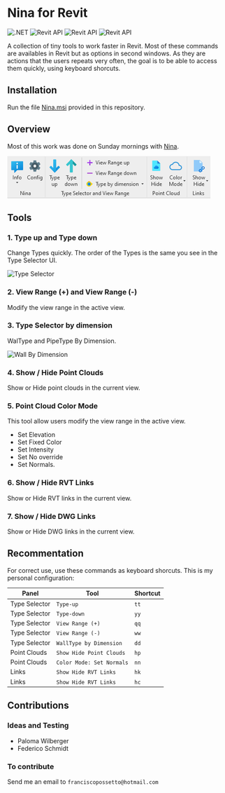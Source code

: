 # Nina for Revit
![.NET](https://img.shields.io/badge/.NET-4.7-green.svg)
![Revit API](https://img.shields.io/badge/RevitAPI-2018-blue.svg)
![Revit API](https://img.shields.io/badge/RevitAPI-2019-blue.svg)
![Revit API](https://img.shields.io/badge/RevitAPI-2020-blue.svg)

A collection of tiny tools to work faster in Revit.
Most of these commands are availables in Revit but as options in second windows. As they are actions that the users repeats very often, the goal is to be able to access them quickly, using keyboard shorcuts.

## Installation
Run the file [Nina.msi](https://github.com/franpossetto/Nina/releases/tag/v1.2) provided in this repository.

## Overview
Most of this work was done on Sunday mornings with [Nina](Nina.png).

![NinaRibbon](Nina/Demo/v120.png)

## Tools

### 1. Type up and Type down
Change Types quickly. The order of the Types is the same you see in the Type Selector UI.

![Type Selector](Nina/Demo/TypeSelector.gif)

### 2. View Range (+) and View Range (-)
Modify the view range in the active view.

### 3. Type Selector by dimension
WalType and PipeType By Dimension.

![Wall By Dimension](Nina/Demo/WallByDimension.gif)

### 4. Show / Hide Point Clouds
Show or Hide point clouds in the current view.

### 5. Point Cloud Color Mode
This tool allow users modify the view range in the active view.
- Set Elevation
- Set Fixed Color
- Set Intensity
- Set No override
- Set Normals.

### 6. Show / Hide RVT Links
Show or Hide RVT links in the current view.

### 7. Show / Hide DWG Links
Show or Hide DWG links in the current view.


## Recommentation
For correct use, use these commands as keyboard shorcuts. This is my personal configuration:

|Panel| Tool | Shortcut  | 
|-----|-----|-----|
|Type Selector|`Type-up`| `tt`|
|Type Selector|`Type-down`| `yy`|
|Type Selector|`View Range (+)`| `qq`|
|Type Selector|`View Range (-)`| `ww`|
|Type Selector|`WallType by Dimension`| `dd`|
|Point Clouds|`Show Hide Point Clouds`| `hp`|
|Point Clouds|`Color Mode: Set Normals`| `nn`|
|Links|`Show Hide RVT Links`| `hk`|
|Links|`Show Hide RVT Links`| `hc`|

## Contributions

### Ideas and Testing
- Paloma Wilberger
- Federico Schmidt

### To contribute
Send me an email to `franciscopossetto@hotmail.com`
